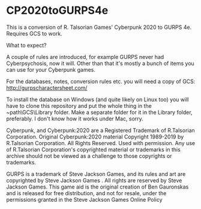# CP2020toGURPS4e
This is a conversion of R. Talsorian Games' Cyberpunk 2020 to GURPS 4e. Requires GCS to work.

What to expect?

A couple of rules are introduced, for example GURPS never had Cyberpsychosis, now it will.
Other than that it's mostly a bunch of items you can use for your Cyberpunk games.

For the databases, notes, conversion rules etc. you will need a copy of GCS:
http://gurpscharactersheet.com/

To install the database on Windows (and quite likely on Linux too) you will have to clone this repository and put the whole thing in the \~path\GCS\Library folder.
Make a separate folder for it in the Library folder, preferably.
I don't know how it works under Mac, sorry.

Cyberpunk, and Cyberpunk:2020 are a Registered Trademark of R.Talsorian Corporation. Original Cyberpunk:2020
material Copyright 1989-2019 by R.Talsorian Corporation. All Rights Reserved. Used with permission. Any use of
R.Talsorian Corporation's copyrighted material or trademarks in this archive should not be viewed as a challenge to those
copyrights or trademarks.

GURPS is a trademark of Steve Jackson Games, and its rules and art are copyrighted by Steve Jackson Games . All rights are reserved by Steve Jackson Games. This game aid is the original creation of Ben Gauronskas and is released for free distribution, and not for resale, under the permissions granted in the Steve Jackson Games Online Policy 
